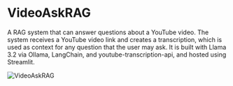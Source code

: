 # VideoAskRAG

A RAG system that can answer questions about a YouTube video. The system receives a YouTube video link and creates a transcription, which is used as context for any question that the user may ask. It is built with Llama 3.2 via Ollama, LangChain, and youtube-transcription-api, and hosted using Streamlit.

![VideoAskRAG](https://github.com/user-attachments/assets/f589397a-1c46-415a-bc17-459e111623a0)

